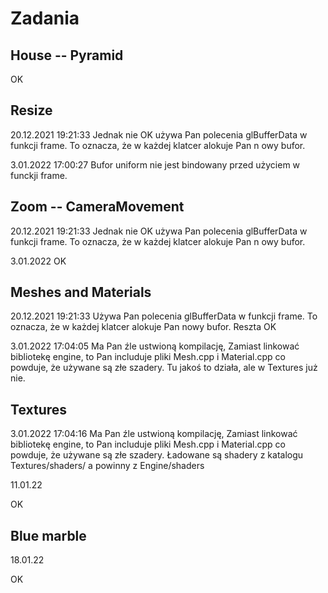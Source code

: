 # Zadania

## House -- Pyramid

OK

## Resize 
20.12.2021 19:21:33 
Jednak nie OK używa Pan polecenia glBufferData w funkcji frame. To oznacza, że w każdej klatcer alokuje Pan n owy bufor. 

3.01.2022 17:00:27 
Bufor uniform nie jest bindowany przed użyciem w funckji frame. 


## Zoom -- CameraMovement 

20.12.2021 19:21:33 
Jednak nie OK używa Pan polecenia glBufferData w funkcji frame. To oznacza, że w każdej klatcer alokuje Pan n owy bufor. 

3.01.2022 OK



## Meshes and Materials

20.12.2021 19:21:33 
Używa Pan polecenia glBufferData w funkcji frame. To oznacza, że w każdej klatcer alokuje Pan nowy bufor. Reszta OK

3.01.2022 17:04:05 
Ma Pan źle ustwioną kompilację, Zamiast linkować bibliotekę engine, to Pan includuje pliki  Mesh.cpp i Material.cpp co powduje, że używane są złe szadery. Tu jakoś to działa, ale w Textures już nie. 

## Textures

3.01.2022 17:04:16
Ma Pan źle ustwioną kompilację, Zamiast linkować bibliotekę engine, to Pan includuje pliki  Mesh.cpp i Material.cpp co powduje, że używane są złe szadery. Ładowane są shadery z katalogu Textures/shaders/ a powinny z Engine/shaders

11.01.22 

OK

## Blue marble

18.01.22 

OK 


